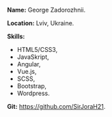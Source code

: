 **Name:** George Zadorozhnii.

**Location:** Lviv, Ukraine.

**Skills:**
- HTML5/CSS3,
- JavaSkript,
- Angular,
- Vue.js,
- SCSS,
- Bootstrap,
- Wordpress.

**Git:** https://github.com/SirJoraH21.
